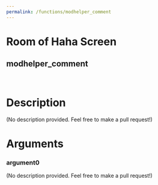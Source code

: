```yaml
---
permalink: /functions/modhelper_comment
---
```

# Room of Haha Screen  
## modhelper_comment  
&nbsp;  
# Description  
(No description provided. Feel free to make a pull request!) 
&nbsp;  
# Arguments
### argument0
(No description provided. Feel free to make a pull request!)
&nbsp;  



